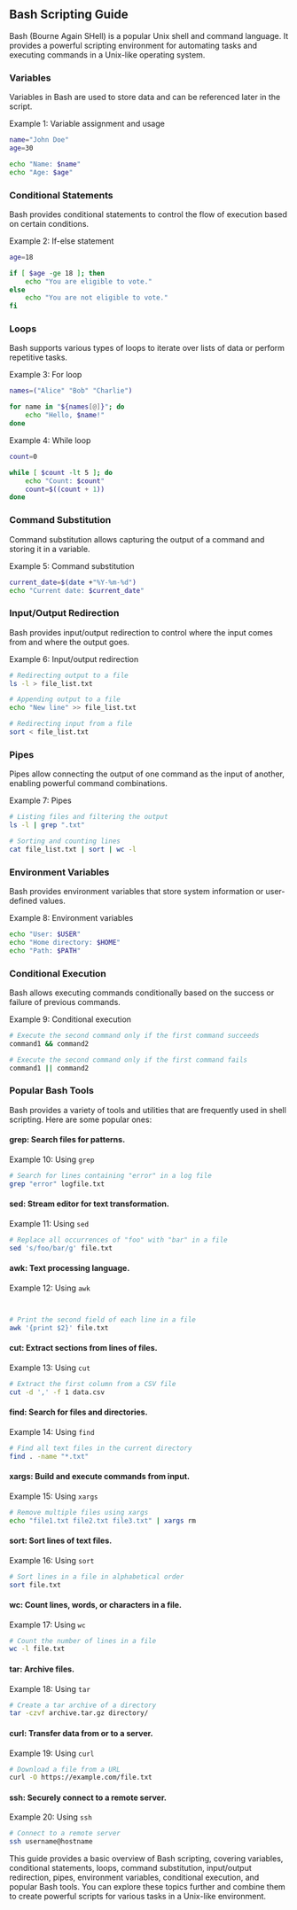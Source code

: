 ## Bash Scripting Guide

Bash (Bourne Again SHell) is a popular Unix shell and command language. It provides a powerful scripting environment for automating tasks and executing commands in a Unix-like operating system.

### Variables

Variables in Bash are used to store data and can be referenced later in the script.

Example 1: Variable assignment and usage
```bash
name="John Doe"
age=30

echo "Name: $name"
echo "Age: $age"
```

### Conditional Statements

Bash provides conditional statements to control the flow of execution based on certain conditions.

Example 2: If-else statement
```bash
age=18

if [ $age -ge 18 ]; then
    echo "You are eligible to vote."
else
    echo "You are not eligible to vote."
fi
```

### Loops

Bash supports various types of loops to iterate over lists of data or perform repetitive tasks.

Example 3: For loop
```bash
names=("Alice" "Bob" "Charlie")

for name in "${names[@]}"; do
    echo "Hello, $name!"
done
```

Example 4: While loop
```bash
count=0

while [ $count -lt 5 ]; do
    echo "Count: $count"
    count=$((count + 1))
done
```

### Command Substitution

Command substitution allows capturing the output of a command and storing it in a variable.

Example 5: Command substitution
```bash
current_date=$(date +"%Y-%m-%d")
echo "Current date: $current_date"
```

### Input/Output Redirection

Bash provides input/output redirection to control where the input comes from and where the output goes.

Example 6: Input/output redirection
```bash
# Redirecting output to a file
ls -l > file_list.txt

# Appending output to a file
echo "New line" >> file_list.txt

# Redirecting input from a file
sort < file_list.txt
```

### Pipes

Pipes allow connecting the output of one command as the input of another, enabling powerful command combinations.

Example 7: Pipes
```bash
# Listing files and filtering the output
ls -l | grep ".txt"

# Sorting and counting lines
cat file_list.txt | sort | wc -l
```

### Environment Variables

Bash provides environment variables that store system information or user-defined values.

Example 8: Environment variables
```bash
echo "User: $USER"
echo "Home directory: $HOME"
echo "Path: $PATH"
```

### Conditional Execution

Bash allows executing commands conditionally based on the success or failure of previous commands.

Example 9: Conditional execution
```bash
# Execute the second command only if the first command succeeds
command1 && command2

# Execute the second command only if the first command fails
command1 || command2
```

### Popular Bash Tools

Bash provides a variety of tools and utilities that are frequently used in shell scripting. Here are some popular ones:

#### grep: Search files for patterns.

Example 10: Using `grep`
```bash
# Search for lines containing "error" in a log file
grep "error" logfile.txt
```

#### sed: Stream editor for text transformation.

Example 11: Using `sed`
```bash
# Replace all occurrences of "foo" with "bar" in a file
sed 's/foo/bar/g' file.txt
```

#### awk: Text processing language.

Example 12: Using `awk`
```bash


# Print the second field of each line in a file
awk '{print $2}' file.txt
```

#### cut: Extract sections from lines of files.

Example 13: Using `cut`
```bash
# Extract the first column from a CSV file
cut -d ',' -f 1 data.csv
```

#### find: Search for files and directories.

Example 14: Using `find`
```bash
# Find all text files in the current directory
find . -name "*.txt"
```

#### xargs: Build and execute commands from input.

Example 15: Using `xargs`
```bash
# Remove multiple files using xargs
echo "file1.txt file2.txt file3.txt" | xargs rm
```

#### sort: Sort lines of text files.

Example 16: Using `sort`
```bash
# Sort lines in a file in alphabetical order
sort file.txt
```

#### wc: Count lines, words, or characters in a file.

Example 17: Using `wc`
```bash
# Count the number of lines in a file
wc -l file.txt
```

#### tar: Archive files.

Example 18: Using `tar`
```bash
# Create a tar archive of a directory
tar -czvf archive.tar.gz directory/
```

#### curl: Transfer data from or to a server.

Example 19: Using `curl`
```bash
# Download a file from a URL
curl -O https://example.com/file.txt
```

#### ssh: Securely connect to a remote server.

Example 20: Using `ssh`
```bash
# Connect to a remote server
ssh username@hostname
```

This guide provides a basic overview of Bash scripting, covering variables, conditional statements, loops, command substitution, input/output redirection, pipes, environment variables, conditional execution, and popular Bash tools. You can explore these topics further and combine them to create powerful scripts for various tasks in a Unix-like environment.
